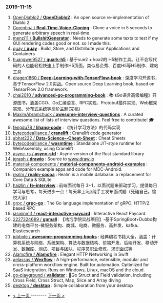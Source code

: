 ### 2019-11-15 
1. [
        OpenDiablo2 /
**OpenDiablo2**](https://github.com/OpenDiablo2/OpenDiablo2) : An open source re-implementation of Diablo 2
1. [
        CorentinJ /
**Real-Time-Voice-Cloning**](https://github.com/CorentinJ/Real-Time-Voice-Cloning) : Clone a voice in 5 seconds to generate arbitrary speech in real-time
1. [
        menzi11 /
**BullshitGenerator**](https://github.com/menzi11/BullshitGenerator) : Needs to generate some texts to test if my GUI rendering codes good or not. so I made this.
1. [
        quay /
**quay**](https://github.com/quay/quay) : Build, Store, and Distribute your Applications and Containers
1. [
        huangwei9527 /
**quark-h5**](https://github.com/huangwei9527/quark-h5) : 基于vue2 + koa2的 H5制作工具。让不会写代码的人也能轻松快速上手制作H5页面。类似易企秀、百度H5等H5制作、建站工具
1. [
        dragen1860 /
**Deep-Learning-with-TensorFlow-book**](https://github.com/dragen1860/Deep-Learning-with-TensorFlow-book) : 深度学习开源书，基于TensorFlow 2.0实战。Open source Deep Learning book, based on TensorFlow 2.0 framework.
1. [
        chai2010 /
**advanced-go-programming-book**](https://github.com/chai2010/advanced-go-programming-book) : 📚 《Go语言高级编程》开源图书，涵盖CGO、Go汇编语言、RPC实现、Protobuf插件实现、Web框架实现、分布式系统等高阶主题(完稿)
1. [
        MaximAbramchuck /
**awesome-interview-questions**](https://github.com/MaximAbramchuck/awesome-interview-questions) : A curated awesome list of lists of interview questions. Feel free to contribute! 🎓
1. [
        fengdu78 /
**lihang-code**](https://github.com/fengdu78/lihang-code) : 《统计学习方法》的代码实现
1. [
        bytecodealliance /
**cranelift**](https://github.com/bytecodealliance/cranelift) : Cranelift code generator
1. [
        abhat222 /
**Data-Science--Cheat-Sheet**](https://github.com/abhat222/Data-Science--Cheat-Sheet) : Cheat Sheets
1. [
        bytecodealliance /
**wasmtime**](https://github.com/bytecodealliance/wasmtime) : Standalone JIT-style runtime for WebAssembly, using Cranelift
1. [
        async-rs /
**async-std**](https://github.com/async-rs/async-std) : Async version of the Rust standard library
1. [
        jgraph /
**drawio**](https://github.com/jgraph/drawio) : Source to www.draw.io
1. [
        material-components /
**material-components-android-examples**](https://github.com/material-components/material-components-android-examples) : Companion example apps and code for MDC-Android.
1. [
        realm /
**realm-cocoa**](https://github.com/realm/realm-cocoa) : Realm is a mobile database: a replacement for Core Data & SQLite
1. [
        haizlin /
**fe-interview**](https://github.com/haizlin/fe-interview) : 前端面试每日 3+1，以面试题来驱动学习，提倡每日学习与思考，每天进步一点！每天早上5点纯手工发布面试题（死磕自己，愉悦大家）
1. [
        grpc /
**grpc-go**](https://github.com/grpc/grpc-go) : The Go language implementation of gRPC. HTTP/2 based RPC
1. [
        jasminmif /
**react-interactive-paycard**](https://github.com/jasminmif/react-interactive-paycard) : Interactive React Paycard
1. [
        2227324689 /
**gpmall**](https://github.com/2227324689/gpmall) : 【咕泡学院实战项目】-基于SpringBoot+Dubbo构建的电商平台-微服务架构、商城、电商、微服务、高并发、kafka、Elasticsearch
1. [
        jobbole /
**awesome-programming-books**](https://github.com/jobbole/awesome-programming-books) : 经典编程书籍大全，涵盖：计算机系统与网络、系统架构、算法与数据结构、前端开发、后端开发、移动开发、数据库、测试、项目与团队、程序员职业修炼、求职面试等
1. [
        Alamofire /
**Alamofire**](https://github.com/Alamofire/Alamofire) : Elegant HTTP Networking in Swift
1. [
        aelassas /
**Wexflow**](https://github.com/aelassas/Wexflow) : A high-performance, extensible, modular and cross-platform workflow engine. Built for automation. Optimized for SaaS integration. Runs on Windows, Linux, macOS and the cloud.
1. [
        go-playground /
**validator**](https://github.com/go-playground/validator) : 💯Go Struct and Field validation, including Cross Field, Cross Struct, Map, Slice and Array diving
1. [
        desktop /
**desktop**](https://github.com/desktop/desktop) : Simple collaboration from your desktop 

- [ < 上一页 ](https://github.com/able8/github-trending-daily-record/blob/master/2019-11-14.md) -------- [ 下一页 > ](https://github.com/able8/github-trending-daily-record/blob/master/2019-11-16.md)